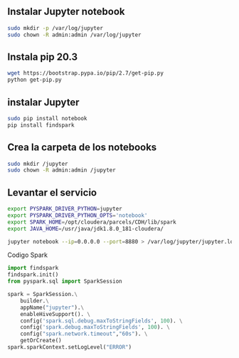 ## Instalar Jupyter notebook

```sh
sudo mkdir -p /var/log/jupyter
sudo chown -R admin:admin /var/log/jupyter
```
## Instala pip 20.3

```sh
wget https://bootstrap.pypa.io/pip/2.7/get-pip.py 
python get-pip.py
``` 

## instalar Jupyter

```sh
sudo pip install notebook
pip install findspark
``` 

## Crea la carpeta de los notebooks

```sh 
sudo mkdir /jupyter
sudo chown -R admin:admin /jupyter
```

## Levantar el servicio

```sh
export PYSPARK_DRIVER_PYTHON=jupyter
export PYSPARK_DRIVER_PYTHON_OPTS='notebook'
export SPARK_HOME=/opt/cloudera/parcels/CDH/lib/spark
export JAVA_HOME=/usr/java/jdk1.8.0_181-cloudera/

jupyter notebook --ip=0.0.0.0 --port=8880 > /var/log/jupyter/jupyter.log  2>&1 &

``` 

Codigo Spark

```python
import findspark
findspark.init()
from pyspark.sql import SparkSession

spark = SparkSession.\
    builder.\
    appName("jupyter").\
    enableHiveSupport(). \
    config('spark.sql.debug.maxToStringFields', 100). \
    config('spark.debug.maxToStringFields', 100). \
    config("spark.network.timeout","60s"). \
    getOrCreate()
spark.sparkContext.setLogLevel("ERROR")

``` 
